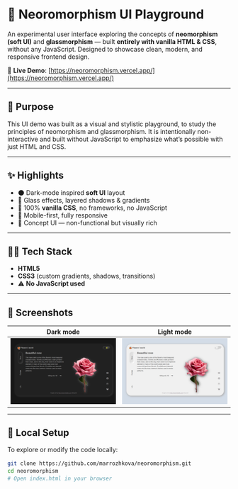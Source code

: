 # 💠 Neoromorphism UI Playground

An experimental user interface exploring the concepts of **neomorphism (soft UI)** and **glassmorphism** — built **entirely with vanilla HTML & CSS**, without any JavaScript. Designed to showcase clean, modern, and responsive frontend design.

🔗 **Live Demo**: [https://neoromorphism.vercel.app/](https://neoromorphism.vercel.app/)

---
## 🎯 Purpose
This UI demo was built as a visual and stylistic playground, to study the principles of neomorphism and glassmorphism. It is intentionally non-interactive and built without JavaScript to emphasize what’s possible with just HTML and CSS.

---

## ✨ Highlights

- 🌑 Dark-mode inspired **soft UI** layout
- 🧊 Glass effects, layered shadows & gradients
- 🎨 100% **vanilla CSS**, no frameworks, no JavaScript
- 📱 Mobile-first, fully responsive
- 🧪 Concept UI — non-functional but visually rich

---

## 🧑‍💻 Tech Stack

- **HTML5**
- **CSS3** (custom gradients, shadows, transitions)
- ⚠️ **No JavaScript used**

---

## 📸 Screenshots

| Dark mode | Light mode |
|---------|--------|
| ![Dark mode](./N-dark.png) | ![Light mode](./N-light.png) |


---

## 🚀 Local Setup

To explore or modify the code locally:

```bash
git clone https://github.com/marrozhkova/neoromorphism.git
cd neoromorphism
# Open index.html in your browser
